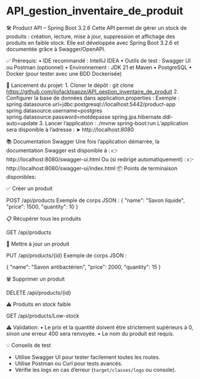 # API_gestion_inventaire_de_produit
🛠️ Product API – Spring Boot 3.2.6
Cette API permet de gérer un stock de produits : création, lecture, mise à jour, suppression et affichage des produits en faible stock. Elle est développée avec Spring Boot 3.2.6 et documentée grâce à Swagger/OpenAPI.


✅ Prérequis:
    • IDE recommandé : IntelliJ IDEA
    • Outils de test : Swagger UI ou Postman (optionnel)
    • Environnement : JDK 21 et Maven
    • PostgreSQL
    • Docker (pour tester avec une BDD Dockerisée)
      

🚀 Lancement du projet:
    1. Cloner le dépôt :
       git clone https://github.com/jiofacktsapze/API_gestion_inventaire_de_produit
    2. Configurer la base de données dans application.properties :
       Exemple :
       spring.datasource.url=jdbc:postgresql://localhost:5442/product-app
       spring.datasource.username=postgres
       spring.datasource.password=motdepasse
       spring.jpa.hibernate.ddl-auto=update
    3. Lancer l’application :
       ./mvnw spring-boot:run
       L’application sera disponible à l’adresse :
➤ http://localhost:8080

📚 Documentation Swagger
Une fois l’application démarrée, la documentation Swagger est disponible à :
👉 http://localhost:8080/swagger-ui.html
Ou (si redirigé automatiquement) :
👉 http://localhost:8080/swagger-ui/index.html
📦 Points de terminaison disponibles:

✅ Créer un produit

POST /api/products
Exemple de corps JSON :
{
  "name": "Savon liquide",
  "price": 1500,
  "quantity": 10
}

📋 Récupérer tous les produits

GET /api/products

🔄 Mettre à jour un produit

PUT /api/products/{id}
Exemple de corps JSON :

{
  "name": "Savon antibactérien",
  "price": 2000,
  "quantity": 15
}

🗑️ Supprimer un produit

DELETE /api/products/{id}

⚠️ Produits en stock faible

GET /api/products/Low-stock

⚠️ Validation:
    • Le prix et la quantité doivent être strictement supérieurs à 0, sinon une erreur 400 sera renvoyée.
    • Le nom du produit est requis.

💡 Conseils de test

- Utilise Swagger UI pour tester facilement toutes les routes.
- Utilise Postman ou Curl pour tests avancés.
- Vérifie les logs en cas d’erreur (`target/classes/logs` ou console).

